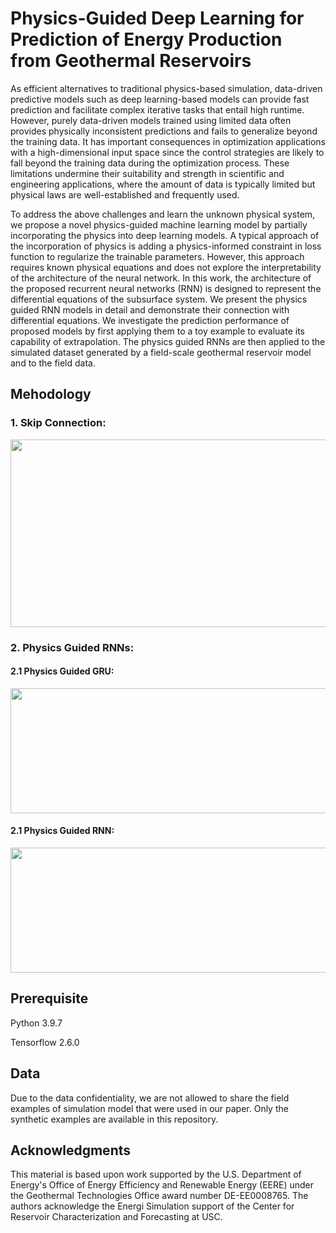 # Physics-Guided Deep Learning for Prediction of Energy Production from Geothermal Reservoirs
As efficient alternatives to traditional physics-based simulation, data-driven predictive models such as deep learning-based models can provide fast prediction and facilitate complex iterative tasks that entail high runtime. However, purely data-driven models trained using limited data often provides physically inconsistent predictions and fails to generalize beyond the training data. It has important consequences in optimization applications with a high-dimensional input space since the control strategies are likely to fall beyond the training data during the optimization process. These limitations undermine their suitability and strength in scientific and engineering applications, where the amount of data is typically limited but physical laws are well-established and frequently used. 

To address the above challenges and learn the unknown physical system, we propose a novel physics-guided machine learning model by partially incorporating the physics into deep learning models. A typical approach of the incorporation of physics is adding a physics-informed constraint in loss function to regularize the trainable parameters. However, this approach requires known physical equations and does not explore the interpretability of the architecture of the neural network. In this work, the architecture of the proposed recurrent neural networks (RNN) is designed to represent the differential equations of the subsurface system. We present the physics guided RNN models in detail and demonstrate their connection with differential equations. We investigate the prediction performance of proposed models by first applying them to a toy example to evaluate its capability of extrapolation. The physics guided RNNs are then applied to the simulated dataset generated by a field-scale geothermal reservoir model and to the field data. 



## Mehodology

### 1. Skip Connection:
<p align="center">
<img src="https://github.com/ZhenQin-USC/Physics-Guided_RNN/blob/main/Image/SkipConnection.png" width="825" height="300">
</p>

### 2. Physics Guided RNNs:

#### 2.1 Physics Guided GRU:
<p align="center">
<img src="https://github.com/ZhenQin-USC/Physics-Guided_RNN/blob/main/Image/PhyGRU.png" width="825" height="200">
</p>

#### 2.1 Physics Guided RNN:
<p align="center">
<img src="https://github.com/ZhenQin-USC/Physics-Guided_RNN/blob/main/Image/PhyRNN.png" width="825" height="200">
</p>



## Prerequisite
Python 3.9.7

Tensorflow 2.6.0



## Data
Due to the data confidentiality, we are not allowed to share the field examples of simulation model that were used in our paper. Only the synthetic examples are available in this repository.



## Acknowledgments
This material is based upon work supported by the U.S. Department of Energy's Office of Energy Efficiency and Renewable Energy (EERE) under the Geothermal Technologies Office award number DE-EE0008765. The authors acknowledge the Energi Simulation support of the Center for Reservoir Characterization and Forecasting at USC.






